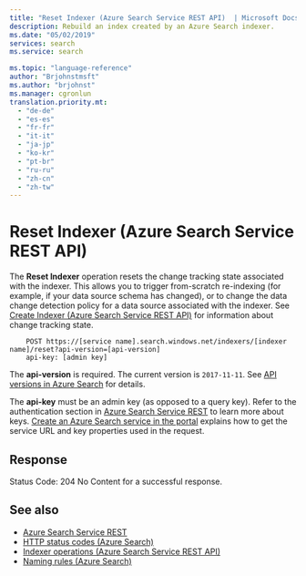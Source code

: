 ```yaml
---
title: "Reset Indexer (Azure Search Service REST API)  | Microsoft Docs"
description: Rebuild an index created by an Azure Search indexer.
ms.date: "05/02/2019"
services: search
ms.service: search

ms.topic: "language-reference"
author: "Brjohnstmsft"
ms.author: "brjohnst"
ms.manager: cgronlun
translation.priority.mt:
  - "de-de"
  - "es-es"
  - "fr-fr"
  - "it-it"
  - "ja-jp"
  - "ko-kr"
  - "pt-br"
  - "ru-ru"
  - "zh-cn"
  - "zh-tw"
---
```

# Reset Indexer (Azure Search Service REST API)
  The **Reset Indexer** operation resets the change tracking state associated with the indexer. This allows you to trigger from-scratch re-indexing (for example, if your data source schema has changed), or to change the data change detection policy for a data source associated with the indexer. See [Create Indexer &#40;Azure Search Service REST API&#41;](create-indexer.md) for information about change tracking state.  

```  
    POST https://[service name].search.windows.net/indexers/[indexer name]/reset?api-version=[api-version]  
    api-key: [admin key]  
```  

 The **api-version** is required. The current version is `2017-11-11`. See [API versions in Azure Search](https://docs.microsoft.com/azure/search/search-api-versions) for details.  

 The **api-key** must be an admin key (as opposed to a query key). Refer to the authentication section in [Azure Search Service REST](index.md) to learn more about keys. [Create an Azure Search service in the portal](https://azure.microsoft.com/en-us/documentation/articles/search-create-service-portal/) explains how to get the service URL and key properties used in the request.  

## Response  
 Status Code: 204 No Content for a successful response.  

## See also  

+ [Azure Search Service REST](index.md)   
+ [HTTP status codes &#40;Azure Search&#41;](http-status-codes.md)   
+ [Indexer operations &#40;Azure Search Service REST API&#41;](indexer-operations.md)   
+ [Naming rules &#40;Azure Search&#41;](naming-rules.md)   

